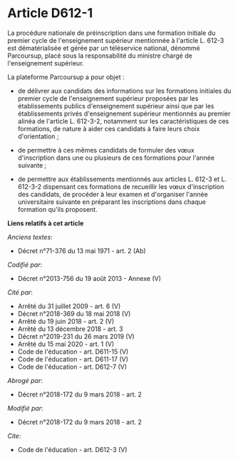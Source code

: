 # Article D612-1

La procédure nationale de préinscription dans une formation initiale du premier cycle de l'enseignement supérieur mentionnée
à l'article L. 612-3 est dématérialisée et gérée par un téléservice national, dénommé Parcoursup, placé sous la
responsabilité du ministre chargé de l'enseignement supérieur. 

La plateforme Parcoursup a pour objet :

- de délivrer aux candidats des informations sur les formations initiales du premier cycle de l'enseignement supérieur
proposées par les établissements publics d'enseignement supérieur ainsi que par les établissements privés d'enseignement
supérieur mentionnés au premier alinéa de l'article L. 612-3-2, notamment sur les caractéristiques de ces formations, de
nature à aider ces candidats à faire leurs choix d'orientation ;

- de permettre à ces mêmes candidats de formuler des vœux d'inscription dans une ou plusieurs de ces formations pour l'année
suivante ;

- de permettre aux établissements mentionnés aux articles L. 612-3 et L. 612-3-2 dispensant ces formations de recueillir les
vœux d'inscription des candidats, de procéder à leur examen et d'organiser l'année universitaire suivante en préparant les
inscriptions dans chaque formation qu'ils proposent.

**Liens relatifs à cet article**

_Anciens textes_:

  - Décret n°71-376 du 13 mai 1971 - art. 2 (Ab)

_Codifié par_:

  - Décret n°2013-756 du 19 août 2013 -  Annexe (V)

_Cité par_:

  - Arrêté du 31 juillet 2009 - art. 6 (V)
  - Décret n°2018-369 du 18 mai 2018 (V)
  - Arrêté du 19 juin 2018 - art. 2 (V)
  - Arrêté du 13 décembre 2018 - art. 3
  - Décret n°2019-231 du 26 mars 2019 (V)
  - Arrêté du 15 mai 2020 - art. 1 (V)
  - Code de l'éducation - art. D611-15 (V)
  - Code de l'éducation - art. D611-17 (V)
  - Code de l'éducation - art. D612-7 (V)

_Abrogé par_:

  - Décret n°2018-172 du 9 mars 2018 - art. 2

_Modifié par_:

  - Décret n°2018-172 du 9 mars 2018 - art. 2

_Cite_:

  - Code de l'éducation - art. D612-3 (V)
